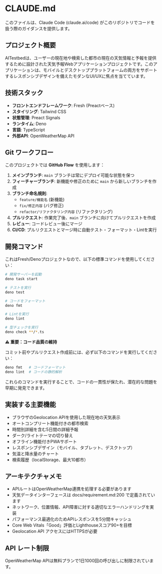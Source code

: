 # CLAUDE.md

このファイルは、Claude Code (claude.ai/code) がこのリポジトリでコードを扱う際のガイダンスを提供します。

## プロジェクト概要

AITestbedは、ユーザーの現在地や検索した都市の現在の天気情報と予報を提供するために設計された天気予報Webアプリケーションプロジェクトです。このアプリケーションは、モバイルとデスクトッププラットフォームの両方をサポートするレスポンシブデザインを備えたモダンなUI/UXに焦点を当てています。

## 技術スタック

- **フロントエンドフレームワーク**: Fresh (Preactベース)
- **スタイリング**: Tailwind CSS
- **状態管理**: Preact Signals
- **ランタイム**: Deno
- **言語**: TypeScript
- **外部API**: OpenWeatherMap API

## Git ワークフロー

このプロジェクトでは **GitHub Flow** を使用します：

1. **メインブランチ**: `main` ブランチは常にデプロイ可能な状態を保つ
2. **フィーチャーブランチ**: 新機能や修正のために `main` から新しいブランチを作成
3. **ブランチ命名規則**: 
   - `feature/機能名` (新機能)
   - `fix/修正内容` (バグ修正)
   - `refactor/リファクタリング内容` (リファクタリング)
4. **プルリクエスト**: 作業完了後、`main` ブランチに向けてプルリクエストを作成
5. **レビュー**: コードレビュー後にマージ
6. **CI/CD**: プルリクエストとマージ時に自動テスト・フォーマット・Lintを実行

## 開発コマンド

これはFresh/Denoプロジェクトなので、以下の標準コマンドを使用してください：

```bash
# 開発サーバーを起動
deno task start

# テストを実行
deno test

# コードをフォーマット
deno fmt

# Lintを実行
deno lint

# 型チェックを実行
deno check **/*.ts
```

**⚠️ 重要：コード品質の維持**

コミット前やプルリクエスト作成前には、必ず以下のコマンドを実行してください：

```bash
deno fmt   # コードフォーマット
deno lint  # コードの静的解析
```

これらのコマンドを実行することで、コードの一貫性が保たれ、潜在的な問題を早期に発見できます。

## 実装する主要機能

- ブラウザのGeolocation APIを使用した現在地の天気表示
- オートコンプリート機能付きの都市検索
- 時間別詳細を含む5日間の詳細予報
- ダーク/ライトテーマの切り替え
- オフライン機能付きPWAサポート
- レスポンシブデザイン（モバイル、タブレット、デスクトップ）
- 気温と降水量のチャート
- 検索履歴（localStorage、最大10都市）

## アーキテクチャメモ

- APIルートはOpenWeatherMap連携を処理する必要があります
- 天気データインターフェースは docs/requirement.md:200 で定義されています
- ネットワーク、位置情報、API障害に対する適切なエラーハンドリングを実装
- パフォーマンス最適化のためAPIレスポンスを5分間キャッシュ
- Core Web Vitals「Good」評価とLighthouseスコア90+を目標
- Geolocation API アクセスにはHTTPSが必要

## API レート制限

OpenWeatherMap APIは無料プランで1日1000回の呼び出しに制限されています。
